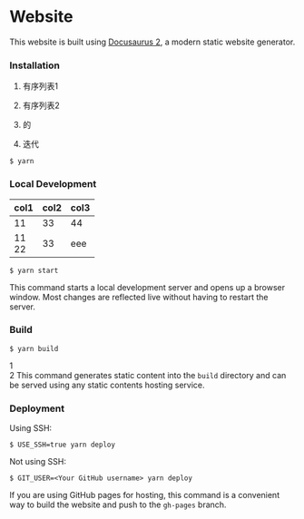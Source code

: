 # Website

This website is built using [Docusaurus 2](https://docusaurus.io/), a modern static website generator.

### Installation


1. 有序列表1
2. 有序列表2




2. 的
3. 迭代

```
$ yarn
```

### Local Development

| col1 | col2 | col3 |
| --- | --- | --- |
| 11 |33  | 44 |
| 11<br> 22|  33| eee |



```
$ yarn start
```

This command starts a local development server and opens up a browser window. Most changes are reflected live without having to restart the server.

### Build

```
$ yarn build
```

1  
2
This command generates static content into the `build` directory and can be served using any static contents hosting service.

### Deployment

Using SSH:

```
$ USE_SSH=true yarn deploy
```

Not using SSH:

```
$ GIT_USER=<Your GitHub username> yarn deploy
```

If you are using GitHub pages for hosting, this command is a convenient way to build the website and push to the `gh-pages` branch.
